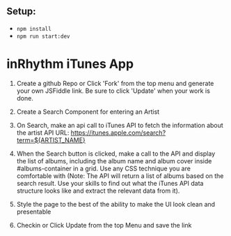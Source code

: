 ## Setup:

- `npm install`
- `npm run start:dev`


# inRhythm iTunes App

1. Create a github Repo or Click 'Fork' from the top menu and generate your own JSFiddle link.
Be sure to click 'Update' when your work is done.

2. Create a Search Component for entering an Artist

3. On Search, make an api call to iTunes API to fetch the information about the artist
API URL: https://itunes.apple.com/search?term=${ARTIST_NAME}

4. When the Search button is clicked, make a call to the API and display the list of albums, including the album name and album cover inside #albums-container in a grid. Use any CSS technique you are comfortable with (Note: The API will return a list of albums based on the search result. Use your skills to find out what the iTunes API data structure looks like and extract the relevant data from it).

5. Style the page to the best of the ability to make the UI look clean and presentable

6. Checkin or Click Update from the top Menu and save the link


